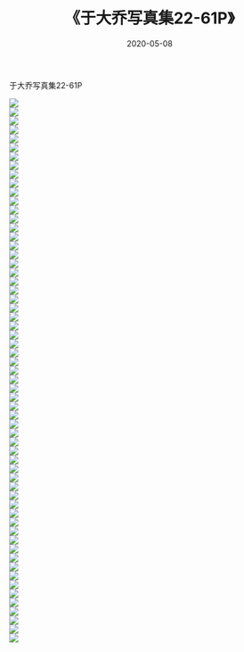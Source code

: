 ﻿---
layout: post
title:  《于大乔写真集22-61P》
date:   2020-05-08
img: http://pic.660000.xyz/1:/性感/2020/于大乔写真集22-61P/000.jpg
categories: [美女, 清纯, 唯美]
---

于大乔写真集22-61P

  ![](http://pic.660000.xyz/1:/性感/2020/于大乔写真集22-61P/001.jpg) <br> ![](http://pic.660000.xyz/1:/性感/2020/于大乔写真集22-61P/002.jpg) <br> ![](http://pic.660000.xyz/1:/性感/2020/于大乔写真集22-61P/003.jpg) <br> ![](http://pic.660000.xyz/1:/性感/2020/于大乔写真集22-61P/004.jpg) <br> ![](http://pic.660000.xyz/1:/性感/2020/于大乔写真集22-61P/005.jpg) <br> ![](http://pic.660000.xyz/1:/性感/2020/于大乔写真集22-61P/006.jpg) <br> ![](http://pic.660000.xyz/1:/性感/2020/于大乔写真集22-61P/007.jpg) <br> ![](http://pic.660000.xyz/1:/性感/2020/于大乔写真集22-61P/008.jpg) <br> ![](http://pic.660000.xyz/1:/性感/2020/于大乔写真集22-61P/009.jpg) <br> ![](http://pic.660000.xyz/1:/性感/2020/于大乔写真集22-61P/010.jpg) <br> ![](http://pic.660000.xyz/1:/性感/2020/于大乔写真集22-61P/011.jpg) <br> ![](http://pic.660000.xyz/1:/性感/2020/于大乔写真集22-61P/012.jpg) <br> ![](http://pic.660000.xyz/1:/性感/2020/于大乔写真集22-61P/013.jpg) <br> ![](http://pic.660000.xyz/1:/性感/2020/于大乔写真集22-61P/014.jpg) <br> ![](http://pic.660000.xyz/1:/性感/2020/于大乔写真集22-61P/015.jpg) <br> ![](http://pic.660000.xyz/1:/性感/2020/于大乔写真集22-61P/016.jpg) <br> ![](http://pic.660000.xyz/1:/性感/2020/于大乔写真集22-61P/017.jpg) <br> ![](http://pic.660000.xyz/1:/性感/2020/于大乔写真集22-61P/018.jpg) <br> ![](http://pic.660000.xyz/1:/性感/2020/于大乔写真集22-61P/019.jpg) <br> ![](http://pic.660000.xyz/1:/性感/2020/于大乔写真集22-61P/020.jpg) <br> ![](http://pic.660000.xyz/1:/性感/2020/于大乔写真集22-61P/021.jpg) <br> ![](http://pic.660000.xyz/1:/性感/2020/于大乔写真集22-61P/022.jpg) <br> ![](http://pic.660000.xyz/1:/性感/2020/于大乔写真集22-61P/023.jpg) <br> ![](http://pic.660000.xyz/1:/性感/2020/于大乔写真集22-61P/024.jpg) <br> ![](http://pic.660000.xyz/1:/性感/2020/于大乔写真集22-61P/025.jpg) <br> ![](http://pic.660000.xyz/1:/性感/2020/于大乔写真集22-61P/026.jpg) <br> ![](http://pic.660000.xyz/1:/性感/2020/于大乔写真集22-61P/027.jpg) <br> ![](http://pic.660000.xyz/1:/性感/2020/于大乔写真集22-61P/028.jpg) <br> ![](http://pic.660000.xyz/1:/性感/2020/于大乔写真集22-61P/029.jpg) <br> ![](http://pic.660000.xyz/1:/性感/2020/于大乔写真集22-61P/030.jpg) <br> ![](http://pic.660000.xyz/1:/性感/2020/于大乔写真集22-61P/031.jpg) <br> ![](http://pic.660000.xyz/1:/性感/2020/于大乔写真集22-61P/032.jpg) <br> ![](http://pic.660000.xyz/1:/性感/2020/于大乔写真集22-61P/033.jpg) <br> ![](http://pic.660000.xyz/1:/性感/2020/于大乔写真集22-61P/034.jpg) <br> ![](http://pic.660000.xyz/1:/性感/2020/于大乔写真集22-61P/035.jpg) <br> ![](http://pic.660000.xyz/1:/性感/2020/于大乔写真集22-61P/036.jpg) <br> ![](http://pic.660000.xyz/1:/性感/2020/于大乔写真集22-61P/037.jpg) <br> ![](http://pic.660000.xyz/1:/性感/2020/于大乔写真集22-61P/038.jpg) <br> ![](http://pic.660000.xyz/1:/性感/2020/于大乔写真集22-61P/039.jpg) <br> ![](http://pic.660000.xyz/1:/性感/2020/于大乔写真集22-61P/040.jpg) <br> ![](http://pic.660000.xyz/1:/性感/2020/于大乔写真集22-61P/041.jpg) <br> ![](http://pic.660000.xyz/1:/性感/2020/于大乔写真集22-61P/042.jpg) <br> ![](http://pic.660000.xyz/1:/性感/2020/于大乔写真集22-61P/043.jpg) <br> ![](http://pic.660000.xyz/1:/性感/2020/于大乔写真集22-61P/044.jpg) <br> ![](http://pic.660000.xyz/1:/性感/2020/于大乔写真集22-61P/045.jpg) <br> ![](http://pic.660000.xyz/1:/性感/2020/于大乔写真集22-61P/046.jpg) <br> ![](http://pic.660000.xyz/1:/性感/2020/于大乔写真集22-61P/047.jpg) <br> ![](http://pic.660000.xyz/1:/性感/2020/于大乔写真集22-61P/048.jpg) <br> ![](http://pic.660000.xyz/1:/性感/2020/于大乔写真集22-61P/049.jpg) <br> ![](http://pic.660000.xyz/1:/性感/2020/于大乔写真集22-61P/050.jpg) <br> ![](http://pic.660000.xyz/1:/性感/2020/于大乔写真集22-61P/051.jpg) <br> ![](http://pic.660000.xyz/1:/性感/2020/于大乔写真集22-61P/052.jpg) <br> ![](http://pic.660000.xyz/1:/性感/2020/于大乔写真集22-61P/053.jpg) <br> ![](http://pic.660000.xyz/1:/性感/2020/于大乔写真集22-61P/054.jpg) <br> ![](http://pic.660000.xyz/1:/性感/2020/于大乔写真集22-61P/055.jpg) <br> ![](http://pic.660000.xyz/1:/性感/2020/于大乔写真集22-61P/056.jpg) <br> ![](http://pic.660000.xyz/1:/性感/2020/于大乔写真集22-61P/057.jpg) <br> ![](http://pic.660000.xyz/1:/性感/2020/于大乔写真集22-61P/058.jpg) <br> ![](http://pic.660000.xyz/1:/性感/2020/于大乔写真集22-61P/059.jpg) <br> ![](http://pic.660000.xyz/1:/性感/2020/于大乔写真集22-61P/060.jpg) <br> ![](http://pic.660000.xyz/1:/性感/2020/于大乔写真集22-61P/061.jpg) <br>